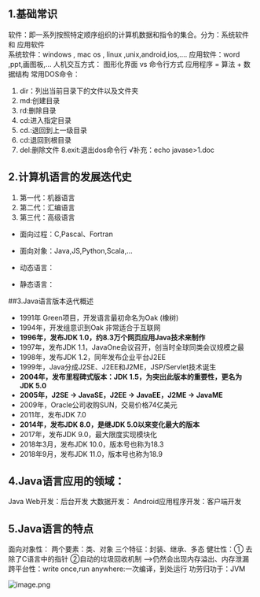 ## 1.基础常识
软件：即一系列按照特定顺序组织的计算机数据和指令的集合。分为：系统软件 和 应用软件	
系统软件：windows , mac os , linux ,unix,android,ios,....
应用软件：word ,ppt,画图板,...
人机交互方式： 图形化界面 vs 命令行方式
应用程序 = 算法 + 数据结构
常用DOS命令：
1. dir：列出当前目录下的文件以及文件夹
2. md:创建目录
3. rd:删除目录
4. cd:进入指定目录
5. cd.:退回到上一级目录
6. cd:退回到根目录
7. del:删除文件
8.exit:退出dos命令行
√补充：echo javase>1.doc
## 2.计算机语言的发展迭代史

1. 第一代：机器语言
2. 第二代：汇编语言
3. 第三代：高级语言

* 面向过程：C,Pascal、Fortran
* 面向对象：Java,JS,Python,Scala,...


* 动态语言：
* 静态语言：

##3.Java语言版本迭代概述 
* 1991年 Green项目，开发语言最初命名为Oak (橡树)
* 1994年，开发组意识到Oak 非常适合于互联网
* **1996年，发布JDK 1.0，约8.3万个网页应用Java技术来制作**
* 1997年，发布JDK 1.1，JavaOne会议召开，创当时全球同类会议规模之最
* 1998年，发布JDK 1.2，同年发布企业平台J2EE
* 1999年，Java分成J2SE、J2EE和J2ME，JSP/Servlet技术诞生
* **2004年，发布里程碑式版本：JDK 1.5，为突出此版本的重要性，更名为JDK 5.0**
* **2005年，J2SE -> JavaSE，J2EE -> JavaEE，J2ME -> JavaME**
* 2009年，Oracle公司收购SUN，交易价格74亿美元
* 2011年，发布JDK 7.0
* **2014年，发布JDK 8.0，是继JDK 5.0以来变化最大的版本**
* 2017年，发布JDK 9.0，最大限度实现模块化
* 2018年3月，发布JDK 10.0，版本号也称为18.3
* 2018年9月，发布JDK 11.0，版本号也称为18.9


## 4.Java语言应用的领域：
Java Web开发：后台开发
大数据开发：
Android应用程序开发：客户端开发
## 5.Java语言的特点
面向对象性：
两个要素：类、对象
三个特征：封装、继承、多态
健壮性：① 去除了C语言中的指针 ②自动的垃圾回收机制 -->仍然会出现内存溢出、内存泄漏
跨平台性：write once,run anywhere:一次编译，到处运行
功劳归功于：JVM

![image.png]()